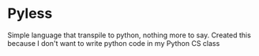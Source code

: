 # Pyless

Simple language that transpile to python, nothing more to say. Created this because I don't want to write python code in my Python CS class
